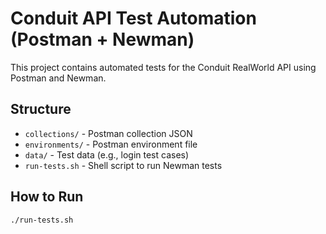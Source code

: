 # Conduit API Test Automation (Postman + Newman)

This project contains automated tests for the Conduit RealWorld API using Postman and Newman.

## Structure

- `collections/` - Postman collection JSON
- `environments/` - Postman environment file
- `data/` - Test data (e.g., login test cases)
- `run-tests.sh` - Shell script to run Newman tests

## How to Run

```bash
./run-tests.sh
